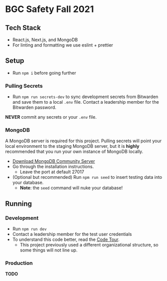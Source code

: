 # BGC Safety Fall 2021

## Tech Stack

- React.js, Next.js, and MongoDB
- For linting and formatting we use eslint + prettier

## Setup

- Run `npm i` before going further

### Pulling Secrets

- Run `npm run secrets-dev` to sync development secrets from Bitwarden and save them to a local `.env` file. Contact a leadership member for the Bitwarden password.

**NEVER** commit any secrets or your `.env` file.

### MongoDB

A MongoDB server is required for this project. Pulling secrets will point your local environment to the staging MongoDB server, but it is **highly** recommended that you run your own instance of MongoDB locally.

- [Download MongoDB Community Server](https://www.mongodb.com/download-center/community)
- Go through the installation instructions.
  - Leave the port at default 27017
- (Optional but recommended) Run `npm run seed` to insert testing data into your database.
  - **Note**: the `seed` command will nuke your database!

## Running

### Development

- Run `npm run dev`
- Contact a leadership member for the test user credentials
- To understand this code better, read the [Code Tour](/CODETOUR.md).
  - This project previously used a different organizational structure, so some things will not line up.

### Production

**TODO**
